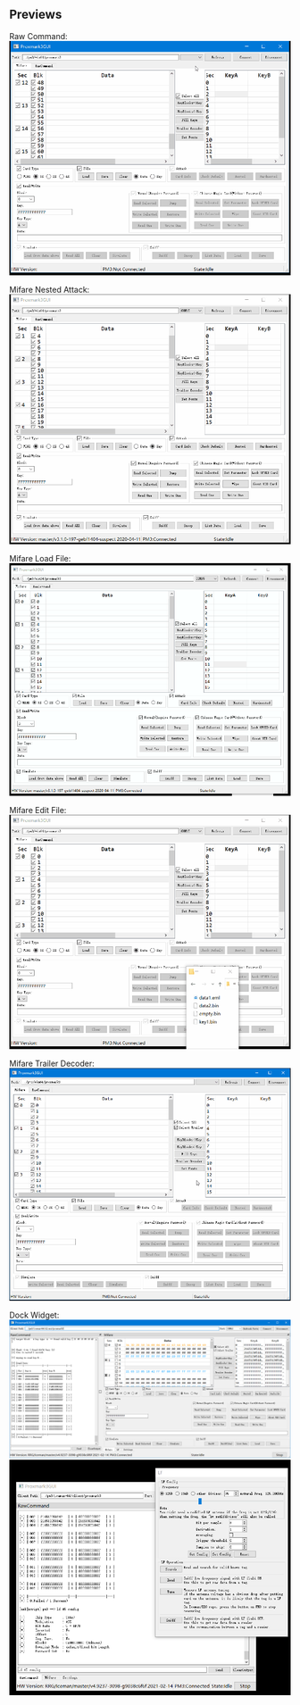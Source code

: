 ## Previews

Raw Command:  
![raw_command](raw_command.gif) 

Mifare Nested Attack:  
![nested_attack](mf_nested_attack.gif)  

Mifare Load File:  
![mf_loadfile](mf_loadfile.gif)  

Mifare Edit File:  
![mf_editfile](mf_editfile.gif)  

Mifare Trailer Decoder:  
![mf_trailer](mf_trailer.gif)

Dock Widget:  
![dock1](dock1.png)  
![dock2](dock2.png)  